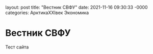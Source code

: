 layout: post
title: "Вестник СВФУ"
date: 2021-11-16 09:30:33 -0000
categories: АрктикаXXIвек Экономика 

# Вестник СВФУ
Тест сайта
